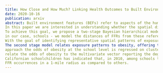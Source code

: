 ```yaml
---
title: How Close and How Much? Linking Health Outcomes to Built Environment Spatial Distributions
date: 2020-10-16
publication: arxiv
abstract: Built environment features (BEFs) refer to aspects of the human constructed environment, which may in turn support or restrict health related behaviors and thus impact health. 
In this paper we are interested in understanding whether the spatial distribution and quantity of fast food restaurants (FFRs) influence the risk of obesity in schoolchildren. 
To achieve this goal, we propose a two-stage Bayesian hierarchical modeling framework. In the first stage, examining the position of FFRs relative to that of some reference locations - 
in our case, schools - we model the distances of FFRs from these reference locations as realizations of Inhomogenous Poisson processes (IPP). 
With the goal of identifying representative spatial patterns of exposure to FFRs, we model the intensity functions of the IPPs using a Bayesian non-parametric viewpoint and specifying a Nested Dirichlet Process prior. 
The second stage model relates exposure patterns to obesity, offering two different approaches to accommodate uncertainty in the exposure patterns estimated in the first stage: in the first
approach the odds of obesity at the school level is regressed on cluster indicators, each representing a major pattern of exposure to FFRs. In the second, we employ Bayesian Kernel Machine regression to
relate the odds of obesity to the multivariate vector reporting the degree of similarity of a given school to all other schools. Our analysis on the influence of patterns of FFR occurrence on obesity among
Californian schoolchildren has indicated that, in 2010, among schools that are consistently assigned to a cluster, there is a lower odds of obesity amongst 9th graders who attend schools with most distant
FFR occurrences in a 1-mile radius as compared to others.
---
```

